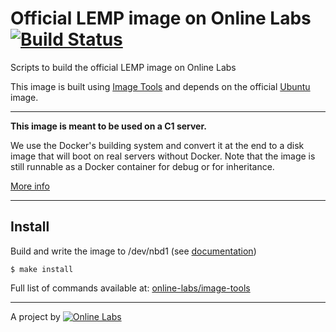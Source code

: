 Official LEMP image on Online Labs [![Build Status](https://travis-ci.org/online-labs/image-app-lemp.svg?branch=master)](https://travis-ci.org/online-labs/image-app-lemp)
==================================

Scripts to build the official LEMP image on Online Labs

This image is built using [Image Tools](https://github.com/online-labs/image-tools) and depends on the official [Ubuntu](https://github.com/online-labs/image-ubuntu) image.

---

**This image is meant to be used on a C1 server.**

We use the Docker's building system and convert it at the end to a disk image that will boot on real servers without Docker. Note that the image is still runnable as a Docker container for debug or for inheritance.

[More info](https://github.com/online-labs/image-tools#docker-based-builder)

---

Install
-------

Build and write the image to /dev/nbd1 (see [documentation](https://doc.cloud.online.net/howto/create_image.html))

    $ make install

Full list of commands available at: [online-labs/image-tools](https://github.com/online-labs/image-tools/tree/master#commands)

---

A project by [![Online Labs](https://raw.githubusercontent.com/online-labs/doc.cloud.online.net/master/www/documentation/docs_public/contents/images/logo_footer.png)](http://labs.online.net/)
